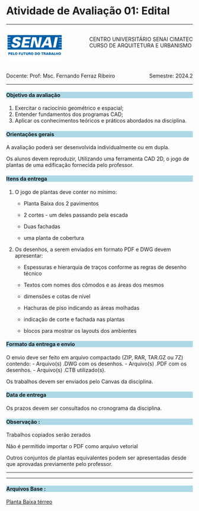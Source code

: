 # Atividade de Avaliação 01: Edital 

-----

<div style= "align: top;">

<span style="float: left;">
<img src="../../../figs_gerais/senai_logo.png" width="150">

</span>
<span style="float: right;"><br>
CENTRO UNIVERSITÁRIO SENAI CIMATEC <br>
CURSO DE ARQUITETURA E URBANISMO

</span>


</div>

<br><br><br><br><br><br>

<div>
    <span style="float: left;">Docente: Prof: Msc. Fernando Ferraz Ribeiro</span>
    <span style="float: right;">Semestre: 2024.2</span>
</div>

<br>

---



<h4 style="background:lightblue">

Objetivo da avaliação

</h4>

1. Exercitar o raciocínio geométrico e espacial;
2. Entender fundamentos dos programas CAD;
3. Aplicar os conhecimentos teóricos e práticos abordados na disciplina.





<h4 style="background:lightblue">
Orientações gerais

</h4>

A avaliação poderá ser desenvolvida individualmente ou em dupla.

Os alunos devem reproduzir, Utilizando uma ferramenta CAD 2D, o jogo de plantas de uma edificação fornecida pelo professor.

<h4 style="background:lightblue">
Itens da entrega

</h4>

1. O jogo de plantas deve conter no mínimo:

    - Planta Baixa dos 2 pavimentos

    - 2 cortes - um deles passando pela escada

    - Duas fachadas

    - uma planta de cobertura

2. Os desenhos, a serem enviados em formato PDF e DWG devem apresentar:

    - Espessuras e hierarquia de traços conforme as regras de desenho técnico

    - Textos com nomes dos cômodos e as áreas dos mesmos

    - dimensões e cotas de nível

    - Hachuras de piso indicando as áreas molhadas

    - indicação de corte e fachada nas plantas

    - blocos para mostrar os layouts dos ambientes


<h4 style="background:lightblue"> Formato da entrega e envio</h4>

O envio deve ser feito em arquivo compactado (ZIP, RAR, TAR.GZ ou 7Z) contendo:
    - Arquivo(s) .DWG com os desenhos.
    - Arquivo(s) .PDF com os desenhos.
    - Arquivo(s) .CTB utilizado(s).


 Os trabalhos devem ser enviados pelo Canvas da disciplina.

<h4 style="background:lightblue"> Data de entrega</h4>

Os prazos devem ser consultados no cronograma da disciplina.


<h4 style="background:lightblue">Observação :</h4>

Trabalhos copiados serão zerados

Não é permitido importar o PDF como arquivo vetorial

Outros conjuntos de plantas equivalentes podem ser apresentadas desde que aprovadas previamente pelo professor.

----------------------------

----------------------------


<h4 style="background:lightblue">Arquivos Base :</h4>

[Planta Baixa térreo](https://github.com/255ribeiro/Turmas_FFR/raw/master/2023.2/CIMATEC/Represetacao_digital_da_construcao/REP_DIG_CONS/av1_pav_terreo.pdf)

<!-- [Planta Baixa pavimento superior](https://github.com/255ribeiro/Turmas_FFR/raw/master/2023.2/CIMATEC/Represetacao_digital_da_construcao/REP_DIG_CONS/PROJ_Exemplo_V2-pav_sup.pdf)

[Corte AA](https://github.com/255ribeiro/Turmas_FFR/raw/master/2023.2/CIMATEC/Represetacao_digital_da_construcao/REP_DIG_CONS/PROJ_Exemplo_V2-corteaa.pdf)

[Corte BB](https://github.com/255ribeiro/Turmas_FFR/raw/master/2023.2/CIMATEC/Represetacao_digital_da_construcao/REP_DIG_CONS/PROJ_Exemplo_V2-cortebb.pdf)


[FACHADA SUL](https://github.com/255ribeiro/Turmas_FFR/raw/master/2023.2/CIMATEC/Represetacao_digital_da_construcao/REP_DIG_CONS/PROJ_Exemplo_V2-fch_sul.pdf)

[FACHADA LESTE](https://github.com/255ribeiro/Turmas_FFR/raw/master/2023.2/CIMATEC/Represetacao_digital_da_construcao/REP_DIG_CONS/PROJ_Exemplo_V2-fch_leste.pdf)

[FACHADA NORTE](https://github.com/255ribeiro/Turmas_FFR/raw/master/2023.2/CIMATEC/Represetacao_digital_da_construcao/REP_DIG_CONS/PROJ_Exemplo_V2-fch_norte.pdf)

[FACHADA OESTE](https://github.com/255ribeiro/Turmas_FFR/raw/master/2023.2/CIMATEC/Represetacao_digital_da_construcao/REP_DIG_CONS/PROJ_Exemplo_V2-fch_oeste.pdf)

[COBERTURA](https://github.com/255ribeiro/Turmas_FFR/raw/master/2023.2/CIMATEC/Represetacao_digital_da_construcao/REP_DIG_CONS/PROJ_Exemplo_V2-cobertura.pdf)


---------------------------------

----------------------------------


[Guia de Layers](av1_guia_de_layers.md)


--------------------------------------

-------------------------------------- -->
